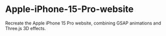 # Apple-iPhone-15-Pro-website
Recreate the Apple iPhone 15 Pro website, combining GSAP animations and Three.js 3D effects.



